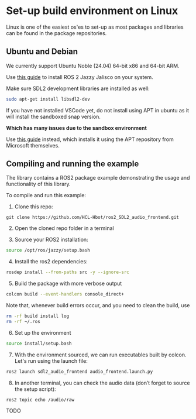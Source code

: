 # Set-up build environment on Linux

Linux is one of the easiest os'es to set-up as most packages and libraries can be found in the package repositories.

## Ubuntu and Debian

We currently support Ubuntu Noble (24.04) 64-bit x86 and 64-bit ARM.

Use [this guide](https://docs.ros.org/en/jazzy/Installation/Ubuntu-Install-Debians.html) to install ROS 2 Jazzy Jalisco on your system.

Make sure SDL2 development libraries are installed as well:

```bash
sudo apt-get install libsdl2-dev
```

If you have not installed VSCode yet, do not install using APT in ubuntu as it will install the sandboxed snap version.

**Which has many issues due to the sandbox environment**

Use [this guide](https://code.visualstudio.com/docs/setup/linux) instead, which installs it using the APT repository from Microsoft themselves.


## Compiling and running the example

The library contains a ROS2 package example demonstrating the usage and functionality of this library. 

To compile and run this example:

1. Clone this repo:
```
git clone https://github.com/HCL-Hbot/ros2_SDL2_audio_frontend.git
```

2. Open the cloned repo folder in a terminal


3. Source your ROS2 installation:

```bash
source /opt/ros/jazzy/setup.bash
```

4. Install the ros2 dependencies:
```bash
rosdep install --from-paths src -y --ignore-src
```

5. Build the package with more verbose output

```bash
colcon build --event-handlers console_direct+
```

Note that, whenever build errors occur, and you need to clean the build, use

```bash
rm -rf build install log
rm -rf ~/.ros
```

6. Set up the environment

```bash
source install/setup.bash
```

7. With the environment sourced, we can run executables built by colcon. Let's run using the launch file:

```bash
ros2 launch sdl2_audio_frontend audio_frontend.launch.py
```

8. In another terminal, you can check the audio data (don’t forget to source the setup script):
```bash
ros2 topic echo /audio/raw
```

TODO
<!-- 
Let’s run the camera node from the examples:

```bash
ros2 run v4l2_camera v4l2_camera_node
```

8. In another terminal, let’s run the face detector node (don’t forget to source the setup script):6
```bash
ros2 run face_detector face_detector_node
```

7. In yet another terminal, let’s run the viewer node:

```bash
ros2 run face_detector face_detector_viewer
```

Now, you should see the camera stream, with annotations produced by the face detector.
 -->
